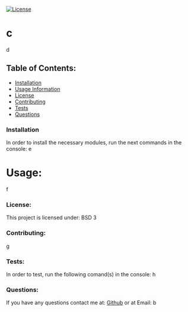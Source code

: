 
[![License](https://img.shields.io/badge/License-BSD%203--Clause-blue.svg)](https://opensource.org/licenses/BSD-3-Clause)
# c
d
## Table of Contents:
* [Installation](#installation)
* [Usage Information](#usage)
* [License](#license)
* [Contributing](#contributing)
* [Tests](#tests)
* [Questions](#questions)
### Installation
In order to install the necessary modules, run the next commands in the console:
e
# Usage:
f
### License:
This project is licensed under:
BSD 3
### Contributing:
g
### Tests:
In order to test, run the following comand(s) in the console:
h
### Questions:
If you have any questions contact me at:
[Github](https://github.com/a) or at Email: b
    